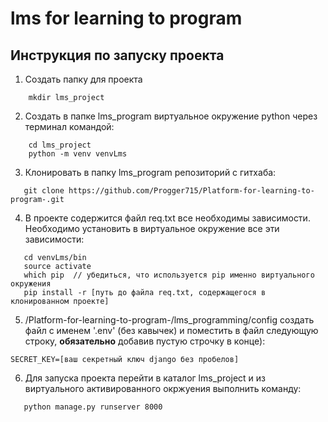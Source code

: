 # lms for learning to program

## Инструкция по запуску проекта

1. Создать папку для проекта

```
    mkdir lms_project
```

2. Создать в папке lms_program виртуальное окружение python через терминал
   командой:

```
    cd lms_project
    python -m venv venvLms
```

3. Клонировать в папку lms_program репозиторий с гитхаба:

```
   git clone https://github.com/Progger715/Platform-for-learning-to-program-.git
```

4. В проекте содержится файл req.txt все необходимы зависимости. Необходимо установить в виртуальное окружение
   все эти зависимости:

```
   cd venvLms/bin
   source activate
   which pip  // убедиться, что используется pip именно виртуального окружения 
   pip install -r [путь до файла req.txt, содержащегося в клонированном проекте]
```

5. /Platform-for-learning-to-program-/lms_programming/config создать файл с именем '.env' (без кавычек) и поместить в 
   файл следующую строку, **обязательно** добавив пустую строчку в конце):

```
SECRET_KEY=[ваш секретный ключ django без пробелов]

```

6. Для запуска проекта перейти в каталог lms_project и из виртуального активированного окржуения
   выполнить команду:

```
   python manage.py runserver 8000
```